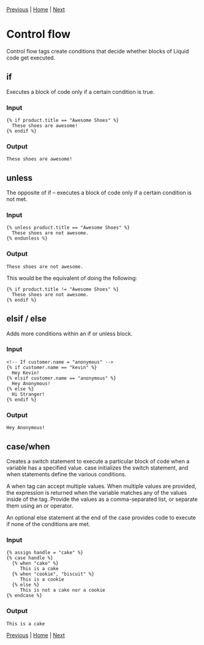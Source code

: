 [Previous](expressions-in-workflows.md) | [Home](README.md) | [Next](iteration.md)

# Control flow

Control flow tags create conditions that decide whether blocks of Liquid code get executed.

## if
Executes a block of code only if a certain condition is true.

### Input

```liquid
{% if product.title == "Awesome Shoes" %}
  These shoes are awesome!
{% endif %}
```

### Output

```These shoes are awesome!```


## unless

The opposite of if – executes a block of code only if a certain condition is not met.

### Input

```liquid
{% unless product.title == "Awesome Shoes" %}
  These shoes are not awesome.
{% endunless %}
```

### Output

```These shoes are not awesome.```

This would be the equivalent of doing the following:

```liquid
{% if product.title != "Awesome Shoes" %}
  These shoes are not awesome.
{% endif %}
```

## elsif / else

Adds more conditions within an if or unless block.

### Input

```liquid
<!-- If customer.name = "anonymous" -->
{% if customer.name == "kevin" %}
  Hey Kevin!
{% elsif customer.name == "anonymous" %}
  Hey Anonymous!
{% else %}
  Hi Stranger!
{% endif %}
```

### Output

```Hey Anonymous!```

## case/when

Creates a switch statement to execute a particular block of code when a variable has a specified value. case initializes the switch statement, and when statements define the various conditions.

A when tag can accept multiple values. When multiple values are provided, the expression is returned when the variable matches any of the values inside of the tag. Provide the values as a comma-separated list, or separate them using an or operator.

An optional else statement at the end of the case provides code to execute if none of the conditions are met.

### Input

```liquid
{% assign handle = "cake" %}
{% case handle %}
  {% when "cake" %}
     This is a cake
  {% when "cookie", "biscuit" %}
     This is a cookie
  {% else %}
     This is not a cake nor a cookie
{% endcase %}
```
### Output

```This is a cake```

[Previous](expressions-in-workflows.md) | [Home](README.md) | [Next](iteration.md)